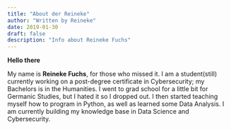 ```yaml
---
title: "About der Reineke"
author: "Written by Reineke"
date: 2019-01-30
draft: false
description: "Info about Reineke Fuchs"
---
```


**Hello there**

My name is **Reineke Fuchs**, for those who missed it. I am a student(still) currently working on a post-degree certificate in Cybersecurity; my Bachelors is in the Humanities. I went to grad school for a little bit for Germanic Studies, but I hated it so I dropped out. I then started teaching myself how to program in Python, as well as learned some Data Analysis. I am currently building my knowledge base in Data Science and Cybersecurity.